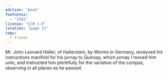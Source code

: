 ```yaml
---
edition: "book"
footnotes:
  - "1581"
license: "CC0 1.0"
location: "page 11"
tags:
  - travel
---
```

Mr. John
Leonard Haller, of Hallerstein, by Worms in Germany, receyved
his instructions manifold for his jornay to Quinsay, which jornay
I moved him unto, and instructed him plentifully for the variation
of the compas, observing in all places as he passed.
